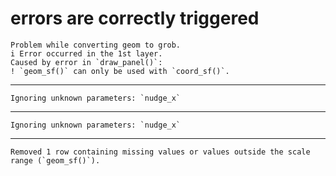# errors are correctly triggered

    Problem while converting geom to grob.
    i Error occurred in the 1st layer.
    Caused by error in `draw_panel()`:
    ! `geom_sf()` can only be used with `coord_sf()`.

---

    Ignoring unknown parameters: `nudge_x`

---

    Ignoring unknown parameters: `nudge_x`

---

    Removed 1 row containing missing values or values outside the scale range (`geom_sf()`).

